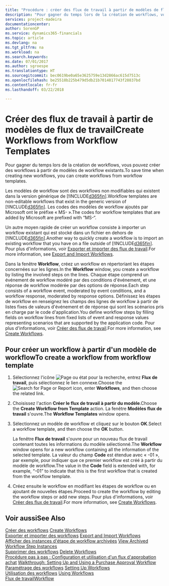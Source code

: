 ```yaml
---
title: "Procédure : créer des flux de travail à partir de modèles de flux de travail | Microsoft Docs"
description: "Pour gagner du temps lors de la création de workflows, vous pouvez créer des workflows à partir de modèles de workflow existants."
services: project-madeira
documentationcenter: 
author: SorenGP
ms.service: dynamics365-financials
ms.topic: article
ms.devlang: na
ms.tgt_pltfrm: na
ms.workload: na
ms.search.keywords: 
ms.date: 07/01/2017
ms.author: sgroespe
ms.translationtype: HT
ms.sourcegitcommit: bec0619be0a65e3625759e13d2866ac615d7513c
ms.openlocfilehash: be25518b225b479d5db21b7014817743f28837bd
ms.contentlocale: fr-fr
ms.lasthandoff: 03/22/2018

---
```

# <a name="create-workflows-from-workflow-templates"></a><span data-ttu-id="a5e24-103">Créer des flux de travail à partir de modèles de flux de travail</span><span class="sxs-lookup"><span data-stu-id="a5e24-103">Create Workflows from Workflow Templates</span></span>
<span data-ttu-id="a5e24-104">Pour gagner du temps lors de la création de workflows, vous pouvez créer des workflows à partir de modèles de workflow existants.</span><span class="sxs-lookup"><span data-stu-id="a5e24-104">To save time when creating new workflows, you can create workflows from workflow templates.</span></span>  

 <span data-ttu-id="a5e24-105">Les modèles de workflow sont des workflows non modifiables qui existent dans la version générique de [!INCLUDE[d365fin](includes/d365fin_md.md)].</span><span class="sxs-lookup"><span data-stu-id="a5e24-105">Workflow templates are non-editable workflows that exist in the generic version of [!INCLUDE[d365fin](includes/d365fin_md.md)].</span></span> <span data-ttu-id="a5e24-106">Les codes des modèles de workflow ajoutés par Microsoft ont le préfixe « MS- ».</span><span class="sxs-lookup"><span data-stu-id="a5e24-106">The codes for workflow templates that are added by Microsoft are prefixed with “MS-“.</span></span>  

 <span data-ttu-id="a5e24-107">Un autre moyen rapide de créer un workflow consiste à importer un workflow existant qui est stocké dans un fichier en dehors de [!INCLUDE[d365fin](includes/d365fin_md.md)].</span><span class="sxs-lookup"><span data-stu-id="a5e24-107">Another way to quickly create a workflow is to import an existing workflow that you have on a file outside of [!INCLUDE[d365fin](includes/d365fin_md.md)].</span></span> <span data-ttu-id="a5e24-108">Pour plus d'informations, voir [Exporter et importer des flux de travail](across-how-to-export-and-import-workflows.md).</span><span class="sxs-lookup"><span data-stu-id="a5e24-108">For more information, see [Export and Import Workflows](across-how-to-export-and-import-workflows.md).</span></span>  

<span data-ttu-id="a5e24-109">Dans la fenêtre **Workflow**, créez un workflow en répertoriant les étapes concernées sur les lignes.</span><span class="sxs-lookup"><span data-stu-id="a5e24-109">In the **Workflow** window, you create a workflow by listing the involved steps on the lines.</span></span> <span data-ttu-id="a5e24-110">Chaque étape comprend un événement de workflow modéré par des conditions d'événement, et une réponse de workflow modérée par des options de réponse.</span><span class="sxs-lookup"><span data-stu-id="a5e24-110">Each step consists of a workflow event, moderated by event conditions, and a workflow response, moderated by response options.</span></span> <span data-ttu-id="a5e24-111">Définissez les étapes de workflow en renseignez les champs des lignes de workflow à partir de listes fixes de valeurs d'événement et de réponse qui sont les scénarios pris en charge par le code d'application.</span><span class="sxs-lookup"><span data-stu-id="a5e24-111">You define workflow steps by filling fields on workflow lines from fixed lists of event and response values representing scenarios that are supported by the application code.</span></span> <span data-ttu-id="a5e24-112">Pour plus d'informations, voir [Créer des flux de travail](across-how-to-create-workflows.md).</span><span class="sxs-lookup"><span data-stu-id="a5e24-112">For more information, see [Create Workflows](across-how-to-create-workflows.md).</span></span>  

## <a name="to-create-a-workflow-from-workflow-template"></a><span data-ttu-id="a5e24-113">Pour créer un workflow à partir d'un modèle de workflow</span><span class="sxs-lookup"><span data-stu-id="a5e24-113">To create a workflow from workflow template</span></span>  
1.  <span data-ttu-id="a5e24-114">Sélectionnez l'icône ![Page ou état pour la recherche](media/ui-search/search_small.png "icône Page ou état pour la recherche"), entrez **Flux de travail**, puis sélectionnez le lien connexe.</span><span class="sxs-lookup"><span data-stu-id="a5e24-114">Choose the ![Search for Page or Report](media/ui-search/search_small.png "Search for Page or Report icon") icon, enter **Workflows**, and then choose the related link.</span></span>  
2.  <span data-ttu-id="a5e24-115">Choisissez l'action **Créer le flux de travail à partir du modèle**.</span><span class="sxs-lookup"><span data-stu-id="a5e24-115">Choose the **Create Workflow from Template** action.</span></span> <span data-ttu-id="a5e24-116">La fenêtre **Modèles flux de travail** s'ouvre.</span><span class="sxs-lookup"><span data-stu-id="a5e24-116">The **Workflow Templates** window opens.</span></span>  
3.  <span data-ttu-id="a5e24-117">Sélectionnez un modèle de workflow et cliquez sur le bouton **OK**.</span><span class="sxs-lookup"><span data-stu-id="a5e24-117">Select a workflow template, and then choose the **OK** button.</span></span>  

     <span data-ttu-id="a5e24-118">La fenêtre **Flux de travail** s'ouvre pour un nouveau flux de travail contenant toutes les informations du modèle sélectionné.</span><span class="sxs-lookup"><span data-stu-id="a5e24-118">The **Workflow** window opens for a new workflow containing all the information of the selected template.</span></span> <span data-ttu-id="a5e24-119">La valeur du champ **Code** est étendue avec « -01 », par exemple, pour indiquer que ce premier workflow est créé à partir du modèle de workflow.</span><span class="sxs-lookup"><span data-stu-id="a5e24-119">The value in the **Code** field is extended with, for example, “-01” to indicate that this is the first workflow that is created from the workflow template.</span></span>  
4.  <span data-ttu-id="a5e24-120">Créez ensuite le workflow en modifiant les étapes de workflow ou en ajoutant de nouvelles étapes.</span><span class="sxs-lookup"><span data-stu-id="a5e24-120">Proceed to create the workflow by editing the workflow steps or add new steps.</span></span> <span data-ttu-id="a5e24-121">Pour plus d'informations, voir [Créer des flux de travail](across-how-to-create-workflows.md).</span><span class="sxs-lookup"><span data-stu-id="a5e24-121">For more information, see [Create Workflows](across-how-to-create-workflows.md).</span></span>  

## <a name="see-also"></a><span data-ttu-id="a5e24-122">Voir aussi</span><span class="sxs-lookup"><span data-stu-id="a5e24-122">See Also</span></span>  
 <span data-ttu-id="a5e24-123">[Créer des workflows](across-how-to-create-workflows.md) </span><span class="sxs-lookup"><span data-stu-id="a5e24-123">[Create Workflows](across-how-to-create-workflows.md) </span></span>  
 <span data-ttu-id="a5e24-124">[Exporter et importer des workflows](across-how-to-export-and-import-workflows.md) </span><span class="sxs-lookup"><span data-stu-id="a5e24-124">[Export and Import Workflows](across-how-to-export-and-import-workflows.md) </span></span>  
 <span data-ttu-id="a5e24-125">[Afficher des instances d'étape de workflow archivées](across-how-to-view-archived-workflow-step-instances.md) </span><span class="sxs-lookup"><span data-stu-id="a5e24-125">[View Archived Workflow Step Instances](across-how-to-view-archived-workflow-step-instances.md) </span></span>  
 <span data-ttu-id="a5e24-126">[Supprimer des workflows](across-how-to-delete-workflows.md) </span><span class="sxs-lookup"><span data-stu-id="a5e24-126">[Delete Workflows](across-how-to-delete-workflows.md) </span></span>  
 <span data-ttu-id="a5e24-127">[Procédure pas à pas : Configuration et utilisation d'un flux d'approbation achat](walkthrough-setting-up-and-using-a-purchase-approval-workflow.md) </span><span class="sxs-lookup"><span data-stu-id="a5e24-127">[Walkthrough: Setting Up and Using a Purchase Approval Workflow](walkthrough-setting-up-and-using-a-purchase-approval-workflow.md) </span></span>  
 <span data-ttu-id="a5e24-128">[Paramétrage des workflows](across-set-up-workflows.md) </span><span class="sxs-lookup"><span data-stu-id="a5e24-128">[Setting Up Workflows](across-set-up-workflows.md) </span></span>  
 <span data-ttu-id="a5e24-129">[Utilisation des workflows](across-use-workflows.md) </span><span class="sxs-lookup"><span data-stu-id="a5e24-129">[Using Workflows](across-use-workflows.md) </span></span>  
 [<span data-ttu-id="a5e24-130">Flux de travail</span><span class="sxs-lookup"><span data-stu-id="a5e24-130">Workflow</span></span>](across-workflow.md)   

